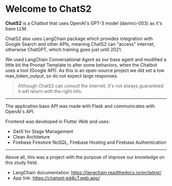 # Welcome to ChatS2

**ChatS2** is a Chatbot that uses OpenAI's GPT-3 model (davinci-003) as it's base LLM. 

ChatS2 also uses LangChain package which provides integration with Google Search and other APIs, meaning ChatS2 can "access" internet, otherwise ChatGPT, which training goes just until 2021.

We used LangChain Conversational Agent as our base agent and modified a little bit the Prompt Template to alter some behaviors, when the Chatbot uses a tool (Google API). As this is an open-source project we did set a low max_token_output, so do not expect large responses.

> Although ChatS2 can consult the internet, it's not always guaranteed it will return with the right info.

----------------------------------------------------------------------------------------------------------------

The application base API was made with Flask and communicates with OpenAI's API.

Frontend was developed in Flutter Web and uses: 
- GetX for Stage Management
- Clean Architeture
- Firebase Firestore NoSQL, Firebase Hosting and Firebase Authentication

----------------------------------------------------------------------------------------------------------------

Above all, this was a project with the purpose of improve our knowledge on this study field.

- LangChain documentation: https://langchain.readthedocs.io/en/latest/
- App link: https://chatgpt-ed4c7.web.app/
